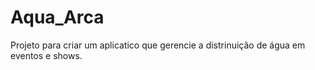 # Aqua_Arca
Projeto para criar um aplicatico que gerencie a distrinuição de água em eventos e shows.

